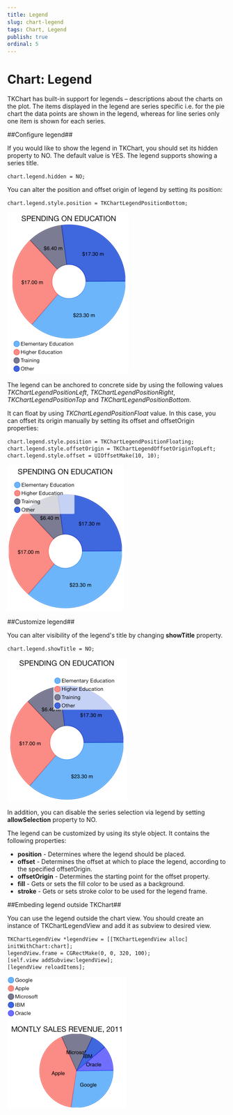 ```yaml
---
title: Legend
slug: chart-legend
tags: Chart, Legend
publish: true
ordinal: 5
---
```


# Chart: Legend

TKChart has built-in support for legends – descriptions about the charts on the plot. The items displayed in the legend are series specific i.e. for the pie chart the data points are shown in the legend, whereas for line series only one item is shown for each series.

##Configure legend##

If you would like to show the legend in TKChart, you should set its hidden property to NO. The default value is YES. The legend supports showing a series title.

    chart.legend.hidden = NO;

You can alter the position and offset origin of legend by setting its position:

    chart.legend.style.position = TKChartLegendPositionBottom;

<img src="../images/chart-legend001.png"/>

The legend can be anchored to concrete side by using the following values *TKChartLegendPositionLeft*, *TKChartLegendPositionRight*, *TKChartLegendPositionTop* and *TKChartLegendPositionBottom*. 

It can float by using *TKChartLegendPositionFloat* value. In this case, you can offset its origin manually by setting its offset and offsetOrigin properties:

    chart.legend.style.position = TKChartLegendPositionFloating;
    chart.legend.style.offsetOrigin = TKChartLegendOffsetOriginTopLeft;
    chart.legend.style.offset = UIOffsetMake(10, 10);

<img src="../images/chart-legend002.png"/>

##Customize legend##

You can alter visibility of the legend's title by changing **showTitle** property.

    chart.legend.showTitle = NO;

<img src="../images/chart-legend003.png"/>

In addition, you can disable the series selection via legend by setting **allowSelection** property to NO.

The legend can be customized by using its style object. It contains the following properties:

- **position** - Determines where the legend should be placed.
- **offset** - Determines the offset at which to place the legend, according to the specified offsetOrigin.
- **offsetOrigin** - Determines the starting point for the offset property.
- **fill** - Gets or sets the fill color to be used as a background.
- **stroke** -  Gets or sets stroke color to be used for the legend frame.

##Embeding legend outside TKChart##

You can use the legend outside the chart view. You should create an instance of TKChartLegendView and add it as subview to desired view.

    TKChartLegendView *legendView = [[TKChartLegendView alloc] initWithChart:chart];
    legendView.frame = CGRectMake(0, 0, 320, 100);
    [self.view addSubview:legendView];
    [legendView reloadItems];

<img src="../images/chart-legend004.png"/>